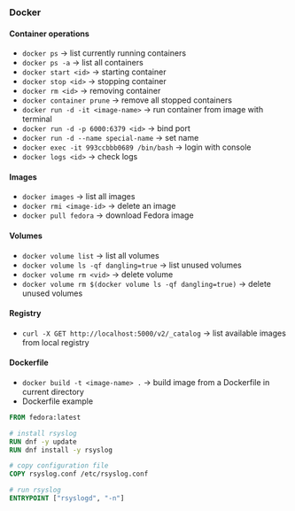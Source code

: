 ### Docker
#### Container operations
* `docker ps` -> list currently running containers
* `docker ps -a` -> list all containers 
* `docker start <id>` -> starting container 
* `docker stop <id>` -> stopping container 
* `docker rm <id>` -> removing container 
* `docker container prune` -> remove all stopped containers 
* `docker run -d -it <image-name>` -> run container from image with terminal 
* `docker run -d -p 6000:6379 <id>` -> bind port
* `docker run -d --name special-name` -> set name 
* `docker exec -it 993ccbbb0689 /bin/bash` -> login with console 
* `docker logs <id>` -> check logs 

#### Images
* `docker images` -> list all images 
* `docker rmi <image-id>` -> delete an image 
* `docker pull fedora` -> download Fedora image 

#### Volumes
* `docker volume list` -> list all volumes
* `docker volume ls -qf dangling=true` -> list unused volumes
* `docker volume rm <vid>` -> delete volume
* `docker volume rm $(docker volume ls -qf dangling=true)` -> delete unused volumes

#### Registry
* `curl -X GET http://localhost:5000/v2/_catalog` -> list available images from local registry 

#### Dockerfile
* `docker build -t <image-name> .` -> build image from a Dockerfile in current directory 
* Dockerfile example
```dockerfile
FROM fedora:latest

# install rsyslog
RUN dnf -y update
RUN dnf install -y rsyslog

# copy configuration file
COPY rsyslog.conf /etc/rsyslog.conf

# run rsyslog
ENTRYPOINT ["rsyslogd", "-n"]
```

